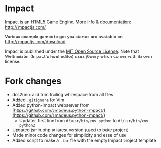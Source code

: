 # Impact

Impact is an HTML5 Game Engine. More info & documentation: http://impactjs.com/

Various example games to get you started are available on http://impactjs.com/download

Impact is published under the [MIT Open Source License](http://opensource.org/licenses/mit-license.php). Note that Weltmeister (Impact's level editor) uses jQuery which comes with its own license.

# Fork changes
* dos2unix and trim trailing whitespace from all files
* Added `.gitignore` for Vim
* Added python-impact webserver from [https://github.com/amadeus/python-impact/](https://github.com/amadeus/python-impact/)
  * Updated first line from `#!/usr/bin/env python` to `#!/usr/bin/env python2`
* Updated jsmin.php to latest version (used to bake project)
* Made minor code changes for simplicity and ease of use
* Added script to make a `.tar` file with the empty Impact project template
